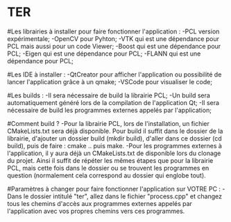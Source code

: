 # TER

#Les librairies à installer pour faire fonctionner l'application :
  -PCL version expérimentale;
  -OpenCV pour Pyhton;
  -VTK qui est une dépendance pour PCL mais aussi pour un code Viewer;
  -Boost qui est une dépendance pour PCL;
  -Eigen qui est une dépendance pour PCL;
  -FLANN qui est une dépendance pour PCL;
  
#Les IDE à installer :
  -QtCreator pour afficher l'application ou possibilité de lancer l'application grâce à un qmake;
  -VSCode pour visualiser le code;

#Les builds :
  -Il sera nécessaire de build la librairie PCL;
  -Un build sera automatiquement généré lors de la compilation de l'application Qt;
  -Il sera nécessaire de build les programmes externes appelés par l'application;
  
#Comment build ?
  -Pour la librairie PCL, lors de l'installation, un fichier CMakeLists.txt sera déjà disponible. Pour build il suffit dans le       dossier de la librairie, d'ajouter un dossier build (mkdir build), d'aller dans ce dossier (cd build), puis de faire : cmake ..
  puis make.
  -Pour les programmes externes à l'application, il y aura déjà un CMakeLists.txt de disponible lors du clonage du projet. Ainsi     il suffit de répéter les mêmes étapes que pour la librairie PCL, mais cette fois dans le dossier ou se trouvent les programmes     en question (normalement cela correspond au dossier qui englobe tout).
  
#Paramètres à changer pour faire fonctionner l'application sur VOTRE PC :
   -Dans le dossier intitulé "ter", allez dans le fichier "process.cpp" et changez tous les chemins d'accès aux programmes            externes appelés par l'application avec vos propres chemins vers ces programmes.

  
  
